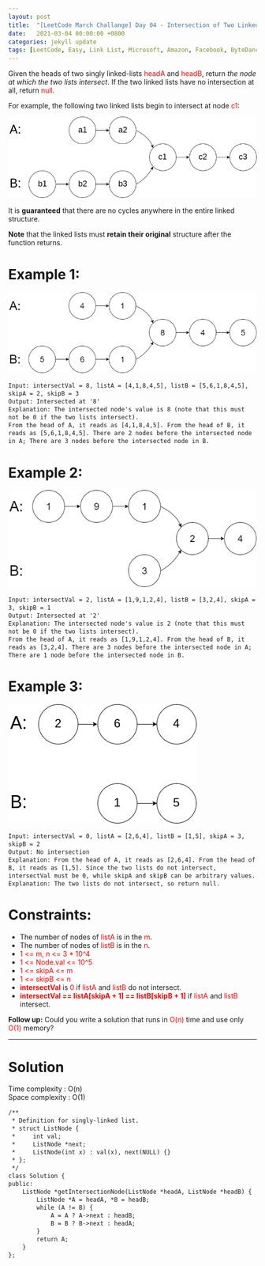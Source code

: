 ```yaml
---
layout: post
title:  "[LeetCode March Challange] Day 04 - Intersection of Two Linked Lists"
date:   2021-03-04 00:00:00 +0800
categories: jekyll update
tags: [LeetCode, Easy, Link List, Microsoft, Amazon, Facebook, ByteDance, LinkedIn, Paypal, Apple, Bloomberg, Intuit]
---
```

Given the heads of two singly linked-lists <font color="red">headA</font> and <font color="red">headB</font>, return *the node at which the two lists intersect*. If the two linked lists have no intersection at all, return <font color="red">null</font>.

For example, the following two linked lists begin to intersect at node <font color="red">c1</font>:

![](https://github.com/nshawn4675/nshawn4675.github.io/blob/master/_pic/160_ex.png?raw=true)

It is **guaranteed** that there are no cycles anywhere in the entire linked structure.

**Note** that the linked lists must **retain their original** structure after the function returns.

# Example 1:

![](https://github.com/nshawn4675/nshawn4675.github.io/blob/master/_pic/160_ex1.png?raw=true)

	Input: intersectVal = 8, listA = [4,1,8,4,5], listB = [5,6,1,8,4,5], skipA = 2, skipB = 3
	Output: Intersected at '8'
	Explanation: The intersected node's value is 8 (note that this must not be 0 if the two lists intersect).
	From the head of A, it reads as [4,1,8,4,5]. From the head of B, it reads as [5,6,1,8,4,5]. There are 2 nodes before the intersected node in A; There are 3 nodes before the intersected node in B.

# Example 2:

![](https://github.com/nshawn4675/nshawn4675.github.io/blob/master/_pic/160_ex2.png?raw=true)

	Input: intersectVal = 2, listA = [1,9,1,2,4], listB = [3,2,4], skipA = 3, skipB = 1
	Output: Intersected at '2'
	Explanation: The intersected node's value is 2 (note that this must not be 0 if the two lists intersect).
	From the head of A, it reads as [1,9,1,2,4]. From the head of B, it reads as [3,2,4]. There are 3 nodes before the intersected node in A; There are 1 node before the intersected node in B.

# Example 3:

![](https://github.com/nshawn4675/nshawn4675.github.io/blob/master/_pic/160_ex3.png?raw=true)

	Input: intersectVal = 0, listA = [2,6,4], listB = [1,5], skipA = 3, skipB = 2
	Output: No intersection
	Explanation: From the head of A, it reads as [2,6,4]. From the head of B, it reads as [1,5]. Since the two lists do not intersect, intersectVal must be 0, while skipA and skipB can be arbitrary values.
	Explanation: The two lists do not intersect, so return null.

# Constraints:

- The number of nodes of <font color="red">listA</font> is in the <font color="red">m</font>.
- The number of nodes of <font color="red">listB</font> is in the <font color="red">n</font>.
- <font color="red">1 <= m, n <= 3 * 10^4</font>
- <font color="red">1 <= Node.val <= 10^5</font>
- <font color="red">1 <= skipA <= m</font>
- <font color="red">1 <= skipB <= n</font>
- **<font color="red">intersectVal</font>** is <font color="red">0</font> if <font color="red">listA</font> and <font color="red">listB</font> do not intersect.
- **<font color="red">intersectVal == listA[skipA + 1] == listB[skipB + 1]</font>** if <font color="red">listA</font> and <font color="red">listB</font> intersect.

**Follow up:** Could you write a solution that runs in <font color="red">O(n)</font> time and use only <font color="red">O(1)</font> memory?

______________________  

# Solution  

Time complexity : O(n)  
Space complexity : O(1)  

	/**
	 * Definition for singly-linked list.
	 * struct ListNode {
	 *     int val;
	 *     ListNode *next;
	 *     ListNode(int x) : val(x), next(NULL) {}
	 * };
	 */
	class Solution {
	public:
	    ListNode *getIntersectionNode(ListNode *headA, ListNode *headB) {
	        ListNode *A = headA, *B = headB;
	        while (A != B) {
	            A = A ? A->next : headB;
	            B = B ? B->next : headA;
	        }
	        return A;
	    }
	};

